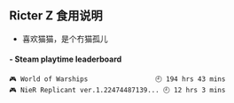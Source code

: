 ## Ricter Z 食用说明
- 喜欢猫猫，是个冇猫孤儿

<!-- steam-box start -->
#### - Steam playtime leaderboard
```text
🎮 World of Warships                 🕘 194 hrs 43 mins
🎮 NieR Replicant ver.1.22474487139... 🕘 12 hrs 3 mins
```
<!-- Powered by https://github.com/YouEclipse/steam-box . -->
<!-- steam-box end -->

